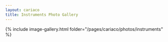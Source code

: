 ```yaml
---
layout: cariaco
title: Instruments Photo Gallery
---
```


{% include image-gallery.html folder="/pages/cariaco/photos/instruments" %}
